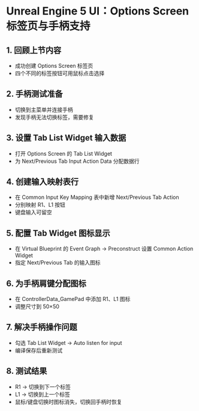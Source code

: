 # Unreal Engine 5 UI：Options Screen 标签页与手柄支持

## 1. 回顾上节内容

- 成功创建 Options Screen 标签页
- 四个不同的标签按钮可用鼠标点击选择

## 2. 手柄测试准备

- 切换到主菜单并连接手柄
- 发现手柄无法切换标签，需要修复

## 3. 设置 Tab List Widget 输入数据

- 打开 Options Screen 的 Tab List Widget
- 为 Next/Previous Tab Input Action Data 分配数据行

## 4. 创建输入映射表行

- 在 Common Input Key Mapping 表中新增 Next/Previous Tab Action
- 分别映射 R1、L1 按钮
- 键盘输入可留空

## 5. 配置 Tab Widget 图标显示

- 在 Virtual Blueprint 的 Event Graph → Preconstruct 设置 Common Action Widget
- 指定 Next/Previous Tab 的输入图标

## 6. 为手柄肩键分配图标

- 在 ControllerData_GamePad 中添加 R1、L1 图标
- 调整尺寸到 50×50

## 7. 解决手柄操作问题

- 勾选 Tab List Widget → Auto listen for input
- 编译保存后重新测试

## 8. 测试结果

- R1 → 切换到下一个标签
- L1 → 切换到上一个标签
- 鼠标/键盘切换时图标消失，切换回手柄时恢复